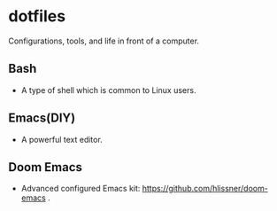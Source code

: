 # dotfiles
Configurations, tools, and life in front of a computer.

## Bash
- A type of shell which is common to Linux users.

## Emacs(DIY)
- A powerful text editor.

## Doom Emacs
- Advanced configured Emacs kit: https://github.com/hlissner/doom-emacs .
